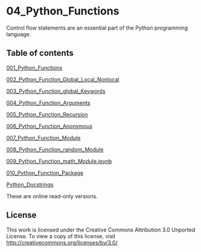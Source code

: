# 04_Python_Functions

Control flow statements are an essential part of the Python programming language.




## Table of contents


[001_Python_Functions](https://github.com/milaan9/04_Python_Functions/blob/main/001_Python_Functions.ipynb)


[002_Python_Function_Global_Local_Nonlocal](https://github.com/milaan9/04_Python_Functions/blob/main/002_Python_Function_Global_Local_Nonlocal.ipynb)


[003_Python_Function_global_Keywords](https://github.com/milaan9/04_Python_Functions/blob/main/003_Python_Function_global_Keywords.ipynb)


[004_Python_Function_Arguments](https://github.com/milaan9/04_Python_Functions/blob/main/004_Python_Function_Arguments.ipynb)


[005_Python_Function_Recursion](https://github.com/milaan9/04_Python_Functions/blob/main/005_Python_Function_Recursion.ipynb)


[006_Python_Function_Anonymous](https://github.com/milaan9/04_Python_Functions/blob/main/006_Python_Function_Anonymous.ipynb)


[007_Python_Function_Module](https://github.com/milaan9/04_Python_Functions/blob/main/007_Python_Function_Module.ipynb)


[008_Python_Function_random_Module](https://github.com/milaan9/04_Python_Functions/blob/main/008_Python_Function_random_Module.ipynb)


[009_Python_Function_math_Module.ipynb](https://github.com/milaan9/04_Python_Functions/blob/main/009_Python_Function_math_Module.ipynb.ipynb)


[010_Python_Function_Package](https://github.com/milaan9/04_Python_Functions/blob/main/010_Python_Function_Package.ipynb)


[Python_Docstrings](https://github.com/milaan9/04_Python_Functions/blob/main/Python_Docstrings.ipynb)


These are online read-only versions.


## License

This work is licensed under the Creative Commons Attribution 3.0 Unported License. To view a copy of this license, visit http://creativecommons.org/licenses/by/3.0/
